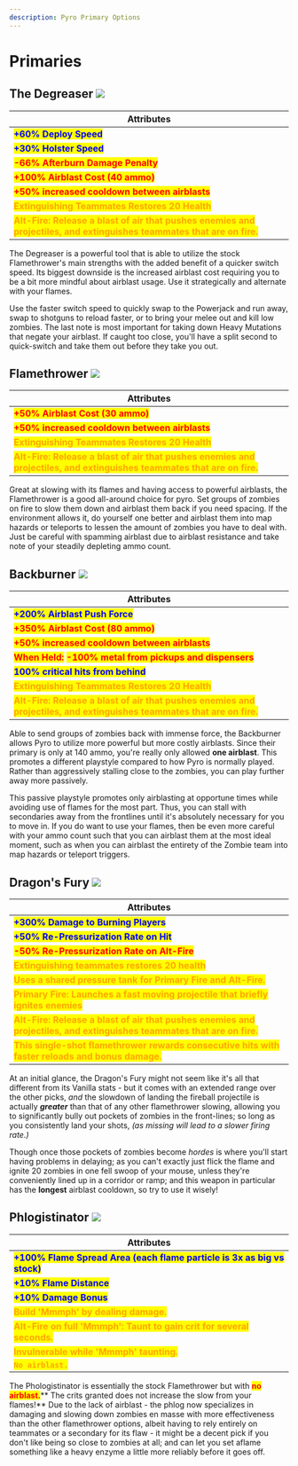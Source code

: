 ```yaml
---
description: Pyro Primary Options
---
```


# Primaries

## The Degreaser   ![](../../../.gitbook/assets/100px-Item\_icon\_Degreaser.png)

| Attributes                                                                                                                                                |
| --------------------------------------------------------------------------------------------------------------------------------------------------------- |
| <mark style="color:blue;">**+60% Deploy Speed**</mark>                                                                                                    |
| <mark style="color:blue;">**+30% Holster Speed**</mark>                                                                                                   |
| <mark style="color:red;">**-66% Afterburn Damage Penalty**</mark>                                                                                         |
| <mark style="color:red;">**+100% Airblast Cost (40 ammo)**</mark>                                                                                         |
| <mark style="color:red;">**+50% increased cooldown between airblasts**</mark>                                                                             |
| <mark style="color:orange;">**Extinguishing Teammates Restores 20 Health**</mark>                                                                         |
| <mark style="color:orange;">**Alt-Fire: Release a blast of air that pushes enemies and projectiles, and extinguishes teammates that are on fire.**</mark> |

The Degreaser is a powerful tool that is able to utilize the stock Flamethrower's main strengths with the added benefit of a quicker switch speed. Its biggest downside is the increased airblast cost requiring you to be a bit more mindful about airblast usage. Use it strategically and alternate with your flames.

Use the faster switch speed to quickly swap to the Powerjack and run away, swap to shotguns to reload faster, or to bring your melee out and kill low zombies. The last note is most important for taking down Heavy Mutations that negate your airblast. If caught too close, you'll have a split second to quick-switch and take them out before they take you out.

## Flamethrower   ![](../../../.gitbook/assets/100px-Item\_icon\_Flame\_Thrower.png)

| Attributes                                                                                                                                                |
| --------------------------------------------------------------------------------------------------------------------------------------------------------- |
| <mark style="color:red;">**+50% Airblast Cost (30 ammo)**</mark>                                                                                          |
| <mark style="color:red;">**+50% increased cooldown between airblasts**</mark>                                                                             |
| <mark style="color:orange;">**Extinguishing Teammates Restores 20 Health**</mark>                                                                         |
| <mark style="color:orange;">**Alt-Fire: Release a blast of air that pushes enemies and projectiles, and extinguishes teammates that are on fire.**</mark> |

Great at slowing with its flames and having access to powerful airblasts, the Flamethrower is a good all-around choice for pyro. Set groups of zombies on fire to slow them down and airblast them back if you need spacing. If the environment allows it, do yourself one better and airblast them into map hazards or teleports to lessen the amount of zombies you have to deal with. Just be careful with spamming airblast due to airblast resistance and take note of your steadily depleting ammo count.

## Backburner   ![](<../../../.gitbook/assets/100px-Item\_icon\_Backburner (1).png>)

| Attributes                                                                                                                                                |
| --------------------------------------------------------------------------------------------------------------------------------------------------------- |
| <mark style="color:blue;">**+200% Airblast Push Force**</mark>                                                                                            |
| <mark style="color:red;">**+350% Airblast Cost (80 ammo)**</mark>                                                                                         |
| <mark style="color:red;">**+50% increased cooldown between airblasts**</mark>                                                                             |
| <mark style="color:red;">**When Held:**</mark> <mark style="color:red;">**-100% metal from pickups and dispensers**</mark>                                |
| <mark style="color:blue;">**100% critical hits from behind**</mark>                                                                                       |
| <mark style="color:orange;">**Extinguishing Teammates Restores 20 Health**</mark>                                                                         |
| <mark style="color:orange;">**Alt-Fire: Release a blast of air that pushes enemies and projectiles, and extinguishes teammates that are on fire.**</mark> |

Able to send groups of zombies back with immense force, the Backburner allows Pyro to utilize more powerful but more costly airblasts. Since their primary is only at 140 ammo, you're really only allowed **one airblast**. This promotes a different playstyle compared to how Pyro is normally played. Rather than aggressively stalling close to the zombies, you can play further away more passively.

This passive playstyle promotes only airblasting at opportune times while avoiding use of flames for the most part. Thus, you can stall with secondaries away from the frontlines until it's absolutely necessary for you to move in. If you do want to use your flames, then be even more careful with your ammo count such that you can airblast them at the most ideal moment, such as when you can airblast the entirety of the Zombie team into map hazards or teleport triggers.

## Dragon's Fury   ![](../../../.gitbook/assets/100px-Item\_icon\_Dragon's\_Fury.png)

| Attributes                                                                                                                                                |
| --------------------------------------------------------------------------------------------------------------------------------------------------------- |
| <mark style="color:blue;">**+300% Damage to Burning Players**</mark>                                                                                      |
| <mark style="color:blue;">**+50% Re-Pressurization Rate on Hit**</mark>                                                                                   |
| <mark style="color:red;">**-50% Re-Pressurization Rate on Alt-Fire**</mark>                                                                               |
| <mark style="color:orange;">**Extinguishing teammates restores 20 health**</mark>                                                                         |
| <mark style="color:orange;">**Uses a shared pressure tank for Primary Fire and Alt-Fire.**</mark>                                                         |
| <mark style="color:orange;">**Primary Fire: Launches a fast moving projectile that briefly ignites enemies**</mark>                                       |
| <mark style="color:orange;">**Alt-Fire: Release a blast of air that pushes enemies and projectiles, and extinguishes teammates that are on fire.**</mark> |
| <mark style="color:orange;">**This single-shot flamethrower rewards consecutive hits with faster reloads and bonus damage.**</mark>                       |

At an initial glance, the Dragon's Fury might not seem like it's all that different from its Vanilla stats - but it comes with an extended range over the other picks, _and_ the slowdown of landing the fireball projectile is actually _**greater**_ than that of any other flamethrower slowing, allowing you to significantly bully out pockets of zombies in the front-lines; so long as you consistently land your shots, _(as missing will lead to a slower firing rate.)_&#x20;

Though once those pockets of zombies become _hordes_ is where you'll start having problems in delaying; as you can't exactly just flick the flame and ignite 20 zombies in one fell swoop of your mouse, unless they're conveniently lined up in a corridor or ramp; and this weapon in particular has the **longest** airblast cooldown, so try to use it wisely!

## Phlogistinator   ![](<../../../.gitbook/assets/100px-Item\_icon\_Phlogistinator (1).png>)

| Attributes                                                                                                |
| --------------------------------------------------------------------------------------------------------- |
| <mark style="color:blue;">**+100% Flame Spread Area (each flame particle is 3x as big vs stock)**</mark>  |
| <mark style="color:blue;">**+10% Flame Distance**</mark>                                                  |
| <mark style="color:blue;">**+10% Damage Bonus**</mark>                                                    |
| <mark style="color:orange;">**Build 'Mmmph' by dealing damage.**</mark>                                   |
| <mark style="color:orange;">**Alt-Fire on full 'Mmmph': Taunt to gain crit for several seconds.**</mark>  |
| <mark style="color:orange;">**Invulnerable while 'Mmmph' taunting.**</mark>                               |
| <mark style="color:orange;">**`No airblast.`**</mark>                                                     |

The Phologistinator is essentially the stock Flamethrower but with <mark style="color:red;">**no airblast.**</mark>** The crits granted does not increase the slow from your flames!** Due to the lack of airblast - the phlog now specializes in damaging and slowing down zombies en masse with more effectiveness than the other flamethrower options, albeit having to rely entirely on teammates or a secondary for its flaw - it might be a decent pick if you don't like being so close to zombies at all; and can let you set aflame something like a heavy enzyme a little more reliably before it goes off.
